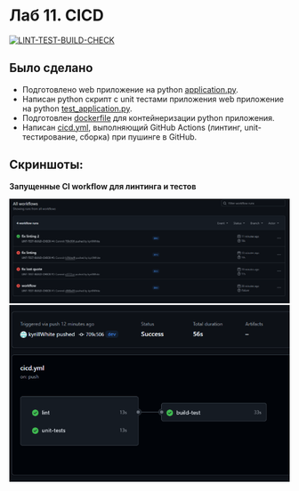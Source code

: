 # Лаб 11. CICD 

[![LINT-TEST-BUILD-CHECK](https://github.com/kyrillWhite/devops-2025-lab-13/actions/workflows/cicd.yml/badge.svg)](https://github.com/kyrillWhite/devops-2025-lab-13/actions/workflows/cicd.yml)

## Было сделано

- Подготовлено web приложение на python [application.py](server/application.py).
- Написан python скрипт с unit тестами приложения web приложение на python [test_application.py](server/test_application.py).
- Подготовлен [dockerfile](server/dockerfile) для контейнеризации python приложения.
- Написан [cicd.yml](.github/workflows/cicd.yml), выполняющий GitHub Actions (линтинг, unit-тестирование, сборка) при пушинге в GitHub.


## Скриншоты:

**Запущенные CI workflow для линтинга и тестов**

![alt text](screenshots/image.png)
![alt text](screenshots/image-0.png)

